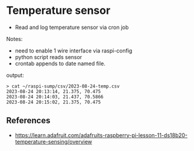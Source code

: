 # Temperature sensor 
* Read and log temperature sensor via cron job

  
Notes:
* need to enable 1 wire interface via raspi-config
* python script reads sensor
* crontab appends to date named file.  

output:
```
> cat ~/raspi-sump/csv/2023-08-24-temp.csv 
2023-08-24 20:13:14, 21.375, 70.475
2023-08-24 20:14:03, 21.437, 70.5866
2023-08-24 20:15:02, 21.375, 70.475
```

## References
* https://learn.adafruit.com/adafruits-raspberry-pi-lesson-11-ds18b20-temperature-sensing/overview
